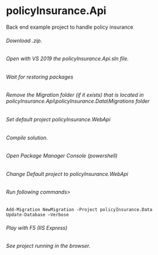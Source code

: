 # policyInsurance.Api
Back end example project to handle policy insurance

###### Download .zip.
###### Open with VS 2019 the policyInsurance.Api.sln file.
###### Wait for restoring packages
###### Remove the Migration folder (if it exists) that is located in policyInsurance.Api\policyInsurance.Data\Migrations folder
###### Set default project policyInsurance.WebApi
###### Compile solution.
###### Open Package Manager Console (powershell)
###### Change Default project  to policyInsurance.WebApi
###### Run following commands>
    Add-Migration NewMigration -Project policyInsurance.Data
    Update-Database –Verbose
###### Play with F5 (IIS Express)
###### See project running in the browser.
